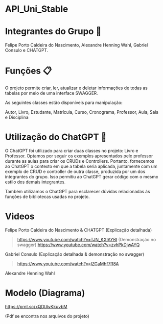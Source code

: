 # API_Uni_Stable


# Integrantes do Grupo 👥

Felipe Porto Caldeira do Nascimento, 
Alexandre Henning Wahl,
Gabriel Consulo e
CHATGPT.


# Funções 📋
O projeto permite criar, ler, atualizar e deletar informações de todas as tabelas por meio de uma interface SWAGGER.

As seguintes classes estão disponíveis para manipulação:

Autor, 
Livro,
Estudante, 
Matrícula, 
Curso, 
Cronograma, 
Professor, 
Aula, 
Sala e
Disciplina

# Utilização do ChatGPT 🤖
O ChatGPT foi utilizado para criar duas classes no projeto: Livro e Professor. Optamos por seguir os exemplos apresentados pelo professor durante as aulas para criar os CRUDs e Controllers. Portanto, fornecemos ao ChatGPT o contexto em que a tabela seria aplicada, juntamente com um exemplo de CRUD e controller de outra classe, produzida por um dos integrantes do grupo. Isso permitiu ao ChatGPT gerar código com o mesmo estilo dos demais integrantes.

Também utilizamos o ChatGPT para esclarecer dúvidas relacionadas às funções de bibliotecas usadas no projeto.

# Videos

Felipe Porto Caldeira do Nascimento & CHATGPT
(Explicação detalhada)
>https://www.youtube.com/watch?v=TJN_KXlAYBI
(Demonstração no swagger)
>https://www.youtube.com/watch?v=zvhPkDjwAYQ

Gabriel Consulo
(Explicação detalhada & demonstração no swagger)
>https://www.youtube.com/watch?v=lZGaMhf7R8A

Alexandre Henning Wahl


# Modelo (Diagrama)

https://prnt.sc/xQDtAvKkuvbM

(Pdf se encontra nos arquivos do projeto)

